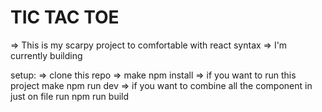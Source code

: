 # TIC TAC TOE
 => This is my scarpy project to comfortable with react syntax 
 => I'm currently building 

setup:
 => clone this repo 
 => make npm install
 => if you want to run this project make npm run dev
 => if you want to combine all the component in just on file run npm run build
 

